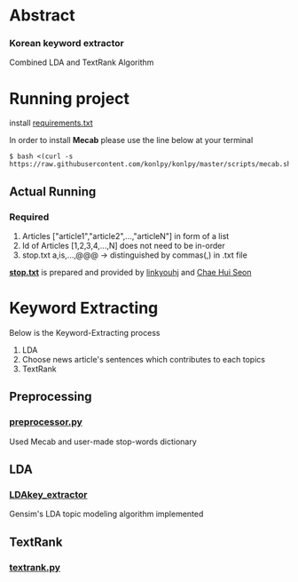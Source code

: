 # Abstract
### Korean keyword extractor
Combined LDA and TextRank Algorithm 

# Running project 
install [requirements.txt](requirements.txt)

In order to install **Mecab** please use the line below at your terminal
```
$ bash <(curl -s https://raw.githubusercontent.com/konlpy/konlpy/master/scripts/mecab.sh)
```

## Actual Running
### Required
1. Articles
\["article1","article2",...,"articleN"\] in form of a list
2. Id of Articles
\[1,2,3,4,...,N\] does not need to be in-order
3. stop.txt
a,is,...,@@@ -> distinguished by commas(,) in .txt file

**[stop.txt](stop.txt)** is prepared and provided by [linkyouhj](https://github.com/linkyouhj) and [Chae Hui Seon](https://github.com/chaehuiseon)
# Keyword Extracting
Below is the Keyword-Extracting process
1. LDA 
2. Choose news article's sentences which contributes to each topics
3. TextRank

## Preprocessing
### [preprocessor.py](preprocessor.py)
Used Mecab and user-made stop-words dictionary

## LDA
### [LDAkey_extractor](LDAkey_extractor)
Gensim's LDA topic modeling algorithm implemented

## TextRank
### [textrank.py](textrank.py)
